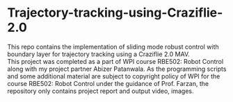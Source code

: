 # Trajectory-tracking-using-Craziflie-2.0
This repo contains the implementation of sliding mode robust control with boundary layer for trajectory tracking using a Craziflie 2.0 MAV. <br />
This project was completed as a part of WPI course RBE502: Robot Control along with my project partner Abizer Patanwala.
As the programming scripts and some additional material are subject to copyright policy of WPI for the course RBE502: Robot Control under the guidance of Prof. Farzan, the repository only contains project report and output video, images.
